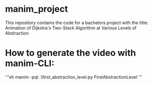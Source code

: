 # manim_project
This repository contains the code for a bachelors project with the title: Animation of Dijkstra's Two-Stack Algorithm at Various Levels of Abstraction

# How to generate the video with manim-CLI:
'''sh
manim -pql .\first_abstraction_level.py FirstAbstractionLevel
'''